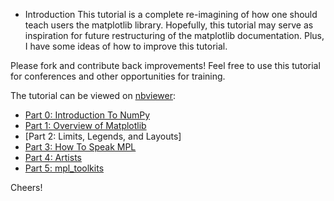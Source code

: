 * Introduction
This tutorial is a complete re-imagining of how one should teach users
the matplotlib library. Hopefully, this tutorial may serve as inspiration
for future restructuring of the matplotlib documentation. Plus, I have some
ideas of how to improve this tutorial.

Please fork and contribute back improvements! Feel free to use this tutorial
for conferences and other opportunities for training.

The tutorial can be viewed on [nbviewer](http://nbviewer.ipython.org):
* [Part 0: Introduction To NumPy]
* [Part 1: Overview of Matplotlib]
* [Part 2: Limits, Legends, and Layouts]
* [Part 3: How To Speak MPL]
* [Part 4: Artists]
* [Part 5: mpl_toolkits]

Cheers!


[Part 0: Introduction To NumPy]: http://nbviewer.ipython.org/github/WeatherGod/AnatomyOfMatplotlib/blob/master/AnatomyOfMatplotlib-Part0-Intro2NumPy.ipynb
[Part 1: Overview of Matplotlib]: http://nbviewer.ipython.org/github/WeatherGod/AnatomyOfMatplotlib/blob/master/AnatomyOfMatplotlib-Part1-Figures_Subplots_and_layouts.ipynb
[Part 2: Limits, Legends and Layouts]: http://nbviewer.ipython.org/github/WeatherGod/AnatomyOfMatplotlib/blob/master/AnatomyOfMatplotlib-Part2-Limits_Legends_and_Layouts.ipynb
[Part 3: How To Speak MPL]: http://nbviewer.ipython.org/github/WeatherGod/AnatomyOfMatplotlib/blob/master/AnatomyOfMatplotlib-Part3-HowToSpeakMPL.ipynb
[Part 4: Artists]: http://nbviewer.ipython.org/github/WeatherGod/AnatomyOfMatplotlib/blob/master/AnatomyOfMatplotlib-Part4-Artists.ipynb
[Part 5: mpl_toolkits]: http://nbviewer.ipython.org/github/WeatherGod/AnatomyOfMatplotlib/blob/master/AnatomyOfMatplotlib-Part5-mpl_toolkits.ipynb
